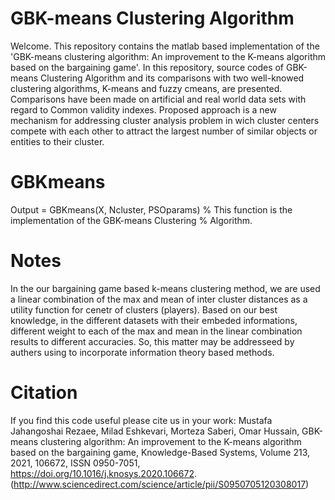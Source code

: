 # GBK-means Clustering Algorithm
Welcome. This repository contains the matlab based implementation of the 'GBK-means clustering algorithm: An improvement to the K-means algorithm based on the bargaining game'. In this repository, source codes of GBK-means Clustering Algorithm and its comparisons with two well-knowed clustering algorithms, K-means and fuzzy cmeans, are presented. Comparisons have been made on artificial and real world data sets with regard to Common validity indexes. Proposed approach is a new mechanism for addressing cluster analysis problem in wich cluster centers compete with each other to attract the largest number of similar objects or entities to their cluster. 

# GBKmeans

Output = GBKmeans(X, Ncluster, PSOparams)
% This function is the implementation of the GBK-means Clustering
% Algorithm.


# Notes
In the our bargaining game based k-means clustering method, we are used a linear combination of the max and mean of inter cluster distances as a utility function for cenetr of clusters (players). Based on our best knowledge, in the different datasets with their embeded informations, different weight to each of the max and mean in the linear combination results to different accuracies. So, this matter may be addresseed by authers using to incorporate information theory based methods. 

# Citation
If you find this code useful please cite us in your work:
Mustafa Jahangoshai Rezaee, Milad Eshkevari, Morteza Saberi, Omar Hussain,
GBK-means clustering algorithm: An improvement to the K-means algorithm based on the bargaining game,
Knowledge-Based Systems,
Volume 213,
2021,
106672,
ISSN 0950-7051,
https://doi.org/10.1016/j.knosys.2020.106672.
(http://www.sciencedirect.com/science/article/pii/S0950705120308017)


